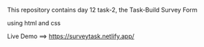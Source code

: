 This repository contains day 12 task-2, the Task-Build Survey Form

using html and css

Live Demo ==> https://surveytask.netlify.app/
